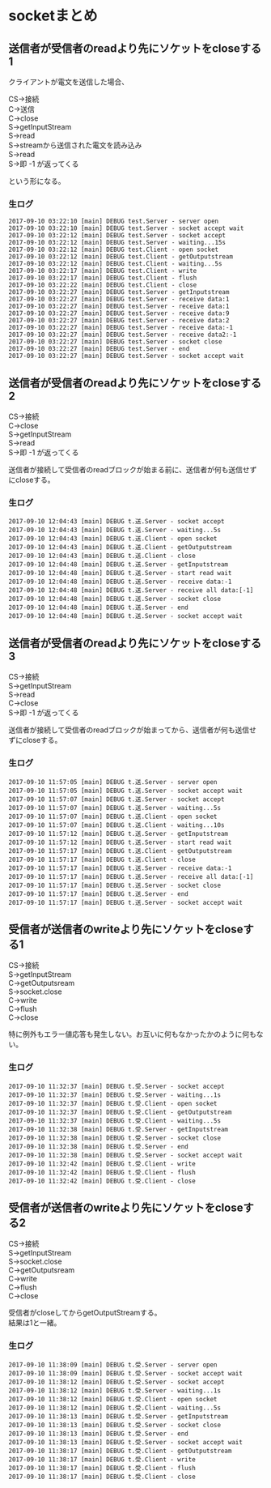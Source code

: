 # socketまとめ
  
## 送信者が受信者のreadより先にソケットをcloseする1
  
クライアントが電文を送信した場合、  
  
CS→接続  
C→送信  
C→close  
S→getInputStream  
S→read  
S→streamから送信された電文を読み込み  
S→read  
S→即 -1 が返ってくる  
  
という形になる。  
  
### 生ログ

```
2017-09-10 03:22:10 [main] DEBUG test.Server - server open
2017-09-10 03:22:10 [main] DEBUG test.Server - socket accept wait
2017-09-10 03:22:12 [main] DEBUG test.Server - socket accept
2017-09-10 03:22:12 [main] DEBUG test.Server - waiting...15s
2017-09-10 03:22:12 [main] DEBUG test.Client - open socket
2017-09-10 03:22:12 [main] DEBUG test.Client - getOutputstream
2017-09-10 03:22:12 [main] DEBUG test.Client - waiting...5s
2017-09-10 03:22:17 [main] DEBUG test.Client - write
2017-09-10 03:22:17 [main] DEBUG test.Client - flush
2017-09-10 03:22:22 [main] DEBUG test.Client - close
2017-09-10 03:22:27 [main] DEBUG test.Server - getInputstream
2017-09-10 03:22:27 [main] DEBUG test.Server - receive data:1
2017-09-10 03:22:27 [main] DEBUG test.Server - receive data:1
2017-09-10 03:22:27 [main] DEBUG test.Server - receive data:9
2017-09-10 03:22:27 [main] DEBUG test.Server - receive data:2
2017-09-10 03:22:27 [main] DEBUG test.Server - receive data:-1
2017-09-10 03:22:27 [main] DEBUG test.Server - receive data2:-1
2017-09-10 03:22:27 [main] DEBUG test.Server - socket close
2017-09-10 03:22:27 [main] DEBUG test.Server - end
2017-09-10 03:22:27 [main] DEBUG test.Server - socket accept wait
```
## 送信者が受信者のreadより先にソケットをcloseする2
  
CS→接続  
C→close  
S→getInputStream  
S→read  
S→即 -1 が返ってくる  
  
送信者が接続して受信者のreadブロックが始まる前に、送信者が何も送信せずにcloseする。  
  
### 生ログ

```
2017-09-10 12:04:43 [main] DEBUG t.送.Server - socket accept
2017-09-10 12:04:43 [main] DEBUG t.送.Server - waiting...5s
2017-09-10 12:04:43 [main] DEBUG t.送.Client - open socket
2017-09-10 12:04:43 [main] DEBUG t.送.Client - getOutputstream
2017-09-10 12:04:43 [main] DEBUG t.送.Client - close
2017-09-10 12:04:48 [main] DEBUG t.送.Server - getInputstream
2017-09-10 12:04:48 [main] DEBUG t.送.Server - start read wait
2017-09-10 12:04:48 [main] DEBUG t.送.Server - receive data:-1
2017-09-10 12:04:48 [main] DEBUG t.送.Server - receive all data:[-1]
2017-09-10 12:04:48 [main] DEBUG t.送.Server - socket close
2017-09-10 12:04:48 [main] DEBUG t.送.Server - end
2017-09-10 12:04:48 [main] DEBUG t.送.Server - socket accept wait
```
## 送信者が受信者のreadより先にソケットをcloseする3
  
CS→接続  
S→getInputStream  
S→read  
C→close  
S→即 -1 が返ってくる  
  
送信者が接続して受信者のreadブロックが始まってから、送信者が何も送信せずにcloseする。  
  
### 生ログ

```
2017-09-10 11:57:05 [main] DEBUG t.送.Server - server open
2017-09-10 11:57:05 [main] DEBUG t.送.Server - socket accept wait
2017-09-10 11:57:07 [main] DEBUG t.送.Server - socket accept
2017-09-10 11:57:07 [main] DEBUG t.送.Server - waiting...5s
2017-09-10 11:57:07 [main] DEBUG t.送.Client - open socket
2017-09-10 11:57:07 [main] DEBUG t.送.Client - waiting...10s
2017-09-10 11:57:12 [main] DEBUG t.送.Server - getInputstream
2017-09-10 11:57:12 [main] DEBUG t.送.Server - start read wait
2017-09-10 11:57:17 [main] DEBUG t.送.Client - getOutputstream
2017-09-10 11:57:17 [main] DEBUG t.送.Client - close
2017-09-10 11:57:17 [main] DEBUG t.送.Server - receive data:-1
2017-09-10 11:57:17 [main] DEBUG t.送.Server - receive all data:[-1]
2017-09-10 11:57:17 [main] DEBUG t.送.Server - socket close
2017-09-10 11:57:17 [main] DEBUG t.送.Server - end
2017-09-10 11:57:17 [main] DEBUG t.送.Server - socket accept wait
```

## 受信者が送信者のwriteより先にソケットをcloseする1
  
CS→接続  
S→getInputStream  
C→getOutputsream  
S→socket.close  
C→write  
C→flush  
C→close  
  
特に例外もエラー値応答も発生しない。お互いに何もなかったかのように何もない。  
  
### 生ログ

```
2017-09-10 11:32:37 [main] DEBUG t.受.Server - socket accept
2017-09-10 11:32:37 [main] DEBUG t.受.Server - waiting...1s
2017-09-10 11:32:37 [main] DEBUG t.受.Client - open socket
2017-09-10 11:32:37 [main] DEBUG t.受.Client - getOutputstream
2017-09-10 11:32:37 [main] DEBUG t.受.Client - waiting...5s
2017-09-10 11:32:38 [main] DEBUG t.受.Server - getInputstream
2017-09-10 11:32:38 [main] DEBUG t.受.Server - socket close
2017-09-10 11:32:38 [main] DEBUG t.受.Server - end
2017-09-10 11:32:38 [main] DEBUG t.受.Server - socket accept wait
2017-09-10 11:32:42 [main] DEBUG t.受.Client - write
2017-09-10 11:32:42 [main] DEBUG t.受.Client - flush
2017-09-10 11:32:42 [main] DEBUG t.受.Client - close
```

## 受信者が送信者のwriteより先にソケットをcloseする2
  
CS→接続  
S→getInputStream  
S→socket.close  
C→getOutputsream  
C→write  
C→flush  
C→close  
  
受信者がcloseしてからgetOutputStreamする。  
結果は1と一緒。  
  
### 生ログ

```
2017-09-10 11:38:09 [main] DEBUG t.受.Server - server open
2017-09-10 11:38:09 [main] DEBUG t.受.Server - socket accept wait
2017-09-10 11:38:12 [main] DEBUG t.受.Server - socket accept
2017-09-10 11:38:12 [main] DEBUG t.受.Server - waiting...1s
2017-09-10 11:38:12 [main] DEBUG t.受.Client - open socket
2017-09-10 11:38:12 [main] DEBUG t.受.Client - waiting...5s
2017-09-10 11:38:13 [main] DEBUG t.受.Server - getInputstream
2017-09-10 11:38:13 [main] DEBUG t.受.Server - socket close
2017-09-10 11:38:13 [main] DEBUG t.受.Server - end
2017-09-10 11:38:13 [main] DEBUG t.受.Server - socket accept wait
2017-09-10 11:38:17 [main] DEBUG t.受.Client - getOutputstream
2017-09-10 11:38:17 [main] DEBUG t.受.Client - write
2017-09-10 11:38:17 [main] DEBUG t.受.Client - flush
2017-09-10 11:38:17 [main] DEBUG t.受.Client - close
```
